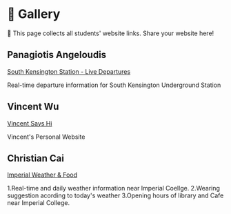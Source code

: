 # 🌟 Gallery

👋 This page collects all students' website links. Share your website here!

## Panagiotis Angeloudis

[South Kensington Station - Live Departures](https://sk-departure-dance.lovable.app/)

Real-time departure information for South Kensington Underground Station

## Vincent Wu

[Vincent Says Hi](https://vincent-says-hi.lovable.app)

Vincent's Personal Website

## Christian Cai

[Imperial Weather & Food](https://imperial-wear-weather.lovable.app)

1.Real-time and daily weather information near Imperial Coellge.
2.Wearing suggestion acording to today's weather
3.Opening hours of library and Cafe near Imperial College.
